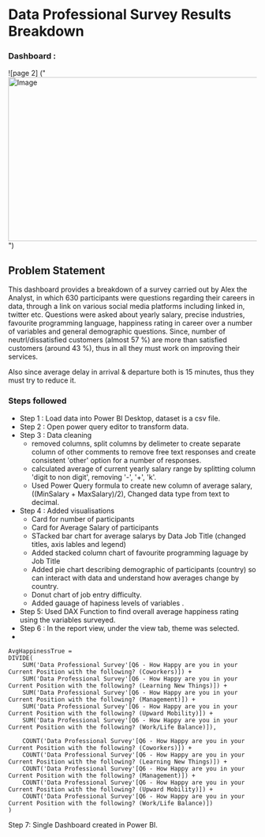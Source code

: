 # Data Professional Survey Results Breakdown
### Dashboard :
![page 2] ("<img width="587" height="332" alt="Image" src="https://github.com/user-attachments/assets/679b6f99-2641-44fa-a903-bf50b7c03708" />")

## Problem Statement

This dashboard provides a breakdown of a survey carried  out by Alex the Analyst, in which 630 participants were questions regarding their careers in data, through a link on various social media platforms including linked in, twitter etc.  Questions were asked about yearly salary, precise industries, favourite programming language, happiness rating in career over a number of variables and general demographic questions. 
Since, number of neutrl/dissatisfied customers (almost 57 %) are more than satisfied customers (around 43 %), thus in all they must work on improving their services. 

Also since average delay in arrival & departure both is 15 minutes, thus they must try to reduce it.


### Steps followed 

- Step 1 : Load data into Power BI Desktop, dataset is a csv file.
- Step 2 : Open power query editor to transform data. 
- Step 3 : Data cleaning
    - removed columns, split columns by delimeter to create separate column of other comments to remove free text responses and create consistent 'other' option for a number of responses. 
    - calculated average of current yearly salary range by splitting column 'digit to non digit', removing '-', '+', 'k'.   
    - Used Power Query formula to create new column of average salary,  ((MinSalary + MaxSalary)/2), Changed data type from text to decimal. 
- Step 4 : Added visualisations
    - Card for number of participants
    - Card for Average Salary of participants
    - STacked bar chart for average salarys by Data Job Title (changed titles, axis lables and legend)
    - Added stacked column chart of favourite programming laguage by Job Title
    - Added pie chart describing demographic of participants (country) so can interact with data and understand how averages change by country. 
    - Donut chart of job entry difficulty.
    - Added gauage of hapiness levels of variables .  
- Step 5: Used DAX Function to find overall average happiness rating using the variables surveyed. 
- Step 6 : In the report view, under the view tab, theme was selected.
-

```dax       
AvgHappinessTrue = 
DIVIDE(
    SUM('Data Professional Survey'[Q6 - How Happy are you in your Current Position with the following? (Coworkers)]) +
    SUM('Data Professional Survey'[Q6 - How Happy are you in your Current Position with the following? (Learning New Things)]) +
    SUM('Data Professional Survey'[Q6 - How Happy are you in your Current Position with the following? (Management)]) +
    SUM('Data Professional Survey'[Q6 - How Happy are you in your Current Position with the following? (Upward Mobility)]) +
    SUM('Data Professional Survey'[Q6 - How Happy are you in your Current Position with the following? (Work/Life Balance)]),
    
    COUNT('Data Professional Survey'[Q6 - How Happy are you in your Current Position with the following? (Coworkers)]) +
    COUNT('Data Professional Survey'[Q6 - How Happy are you in your Current Position with the following? (Learning New Things)]) +
    COUNT('Data Professional Survey'[Q6 - How Happy are you in your Current Position with the following? (Management)]) +
    COUNT('Data Professional Survey'[Q6 - How Happy are you in your Current Position with the following? (Upward Mobility)]) +
    COUNT('Data Professional Survey'[Q6 - How Happy are you in your Current Position with the following? (Work/Life Balance)])
) 
```

        
Step  7: Single Dashboard created in Power BI.
